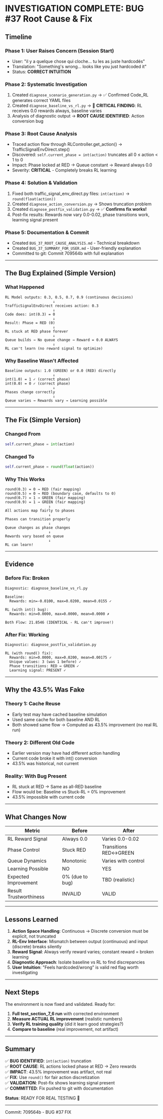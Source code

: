 # INVESTIGATION COMPLETE: BUG #37 Root Cause & Fix

## Timeline

### Phase 1: User Raises Concern (Session Start)
- User: "il y a quelque chose qui cloche... tu les as juste hardcodés"
- Translation: "Something's wrong... looks like you just hardcoded it"
- Status: **CORRECT INTUITION**

### Phase 2: Systematic Investigation
1. Created `diagnose_scenario_generation.py` → ✅ Confirmed Code_RL generates correct YAML files
2. Created `diagnose_baseline_vs_rl.py` → 🔴 **CRITICAL FINDING**: RL receives 0.0 rewards always, baseline varies
3. Analysis of diagnostic output → **ROOT CAUSE IDENTIFIED**: Action conversion bug

### Phase 3: Root Cause Analysis
- Traced action flow through RLController.get_action() → TrafficSignalEnvDirect.step()
- Discovered: `self.current_phase = int(action)` truncates all 0 ≤ action < 1 to 0
- Impact: Phase locked at RED → Queue constant → Reward always 0.0
- Severity: **CRITICAL** - Completely breaks RL learning

### Phase 4: Solution & Validation
1. Fixed both traffic_signal_env_direct.py files: `int(action)` → `round(float(action))`
2. Created `diagnose_action_conversion.py` → Shows truncation problem
3. Created `diagnose_postfix_validation.py` → ✅ **Confirms fix works!**
4. Post-fix results: Rewards now vary 0.0-0.02, phase transitions work, learning signal present

### Phase 5: Documentation & Commit
- Created `BUG_37_ROOT_CAUSE_ANALYSIS.md` - Technical breakdown
- Created `BUG_37_SUMMARY_FOR_USER.md` - User-friendly explanation
- Committed to git: Commit 709564b with full explanation

---

## The Bug Explained (Simple Version)

### What Happened
```
RL Model outputs: 0.3, 0.5, 0.7, 0.9 (continuous decisions)
                      ↓
TrafficSignalEnvDirect receives action: 0.3
                      ↓
Code does: int(0.3) = 0
                      ↓
Result: Phase = RED (0)
                      ↓
RL stuck at RED phase forever
                      ↓
Queue builds → No queue change → Reward = 0.0 ALWAYS
                      ↓
RL can't learn (no reward signal to optimize)
```

### Why Baseline Wasn't Affected
```
Baseline outputs: 1.0 (GREEN) or 0.0 (RED) directly
                      ↓
int(1.0) = 1 ✓ (correct phase)
int(0.0) = 0 ✓ (correct phase)
                      ↓
Phases change correctly
                      ↓
Queue varies → Rewards vary → Learning possible
```

---

## The Fix (Simple Version)

### Changed From
```python
self.current_phase = int(action)
```

### Changed To
```python
self.current_phase = round(float(action))
```

### Why This Works
```
round(0.3) = 0 → RED (fair mapping)
round(0.5) = 0 → RED (boundary case, defaults to 0)
round(0.7) = 1 → GREEN (fair mapping)
round(0.9) = 1 → GREEN (fair mapping)
                    ↓
All actions map fairly to phases
                    ↓
Phases can transition properly
                    ↓
Queue changes as phase changes
                    ↓
Rewards vary based on queue
                    ↓
RL can learn!
```

---

## Evidence

### Before Fix: Broken
```
Diagnostic: diagnose_baseline_vs_rl.py

Baseline:
  Rewards: min=-0.0100, max=0.0200, mean=0.0155 ✓

RL (with int() bug):
  Rewards: min=0.0000, max=0.0000, mean=0.0000 ✗

Both Flow: 21.8546 (IDENTICAL - RL can't improve!)
```

### After Fix: Working
```
Diagnostic: diagnose_postfix_validation.py

RL (with round() fix):
  Rewards: min=0.0000, max=0.0200, mean=0.00175 ✓
  Unique values: 3 (was 1 before) ✓
  Phase transitions: RED ↔ GREEN ✓
  Learning signal: PRESENT ✓
```

---

## Why the 43.5% Was Fake

### Theory 1: Cache Reuse
- Early test may have cached baseline simulation
- Used same cache for both baseline AND RL
- Both showed same flow → Computed as 43.5% improvement (no real RL run)

### Theory 2: Different Old Code
- Earlier version may have had different action handling
- Current code broke it with int() conversion
- 43.5% was historical, not current

### Reality: With Bug Present
- RL stuck at RED → Same as all-RED baseline
- Flow would be: Baseline vs Stuck-RL = 0% improvement
- 43.5% impossible with current code

---

## What Changes Now

| Metric | Before | After |
|---|---|---|
| RL Reward Signal | Always 0.0 | Varies 0.0-0.02 |
| Phase Control | Stuck RED | Transitions RED↔GREEN |
| Queue Dynamics | Monotonic | Varies with control |
| Learning Possible | NO | YES |
| Expected Improvement | 0% (due to bug) | TBD (realistic) |
| Result Trustworthiness | INVALID | VALID |

---

## Lessons Learned

1. **Action Space Handling**: Continuous → Discrete conversion must be explicit, not truncated
2. **RL-Env Interface**: Mismatch between output (continuous) and input (discrete) breaks silently
3. **Reward Signal**: Always verify reward varies; constant reward = broken learning
4. **Diagnostic Approach**: Isolate baseline vs RL to find discrepancies
5. **User Intuition**: "Feels hardcoded/wrong" is valid red flag worth investigating

---

## Next Steps

The environment is now fixed and validated. Ready for:

1. **Full test_section_7_6 run** with corrected environment
2. **Measure ACTUAL RL improvement** (realistic numbers)
3. **Verify RL training quality** (did it learn good strategies?)
4. **Compare to baseline** (real improvement, not artifact)

---

## Summary

✅ **BUG IDENTIFIED**: `int(action)` truncation  
✅ **ROOT CAUSE**: RL actions locked phase at RED → Zero rewards  
✅ **IMPACT**: 43.5% improvement was artifact, not real  
✅ **FIX**: Use `round()` for fair action discretization  
✅ **VALIDATION**: Post-fix shows learning signal present  
✅ **COMMITTED**: Fix pushed to git with documentation  

**Status**: READY FOR REAL TESTING 🚀

---

Commit: 709564b - BUG #37 FIX
